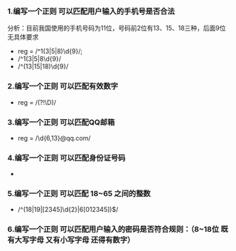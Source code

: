 ### 1.编写一个正则 可以匹配用户输入的手机号是否合法
分析：目前我国使用的手机号码为11位，号码前2位有13、15、18三种，后面9位无具体要求
+ reg = /^1(3|5|8)\d{9}/;
+ /^1(3|5|8\d{9}/ 
+ /^(13|15|18)\d{9}/
### 2.编写一个正则 可以匹配有效数字
+ reg = /(?!\D)/
### 3.编写一个正则 可以匹配QQ邮箱
+ reg = /\d{6,13}@qq\.com/
### 4.编写一个正则 可以匹配身份证号码
+ 
### 5.编写一个正则 可以匹配 18~65 之间的整数
+ /^(18|19|[2345]\d{2}|6[012345])$/
### 6.编写一个正则 可以匹配用户输入的密码是否符合规则：（8~18位 既有大写字母 又有小写字母 还得有数字）